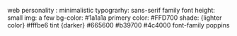 web personality : minimalistic 
typograrhy: sans-serif family
font height: small
img: a few
bg-color: #1a1a1a
primery color: #FFD700
shade: {lighter color} #fffbe6
tint {darker} #665600 #b39700 #4c4000
font-family poppins
